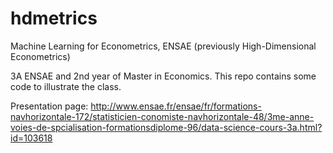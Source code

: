 # hdmetrics
Machine Learning for Econometrics, ENSAE
(previously High-Dimensional Econometrics)

3A ENSAE and 2nd year of Master in Economics. This repo contains some code to illustrate the class.

Presentation page: http://www.ensae.fr/ensae/fr/formations-navhorizontale-172/statisticien-conomiste-navhorizontale-48/3me-anne-voies-de-spcialisation-formationsdiplome-96/data-science-cours-3a.html?id=103618
